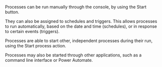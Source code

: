 Processes can be run manually through the console, by using the Start button.

They can also be assigned to schedules and triggers. This allows processes to run automatically, based on the date and time (schedules), or in response to certain events (triggers).

Processes are able to start other, independent processes during their run, using the Start process action.

Processes may also be started through other applications, such as a command line interface or Power Automate.
